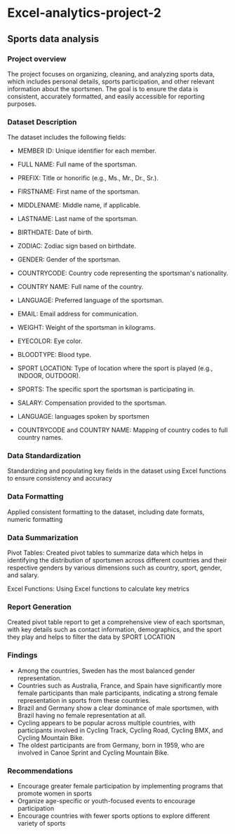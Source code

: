 # Excel-analytics-project-2


## Sports data analysis

### Project overview

The project focuses on organizing, cleaning, and analyzing sports data, which includes personal details, sports participation, and other relevant information about the sportsmen. The goal is to ensure the data is consistent, accurately formatted, and easily accessible for reporting purposes.

### Dataset Description

The dataset includes the following fields:

- MEMBER ID: Unique identifier for each member.

- FULL NAME: Full name of the sportsman.

- PREFIX: Title or honorific (e.g., Ms., Mr., Dr., Sr.).
   
- FIRSTNAME: First name of the sportsman.
- MIDDLENAME: Middle name, if applicable.
- LASTNAME: Last name of the sportsman.
- BIRTHDATE: Date of birth.
- ZODIAC: Zodiac sign based on birthdate.
- GENDER: Gender of the sportsman.
- COUNTRYCODE: Country code representing the sportsman's nationality.
- COUNTRY NAME: Full name of the country.
- LANGUAGE: Preferred language of the sportsman.
- EMAIL: Email address for communication.
- WEIGHT: Weight of the sportsman in kilograms.
- EYECOLOR: Eye color.
- BLOODTYPE: Blood type.
- SPORT LOCATION: Type of location where the sport is played (e.g., INDOOR, OUTDOOR).
- SPORTS: The specific sport the sportsman is participating in.
- SALARY: Compensation provided to the sportsman.
- LANGUAGE: languages spoken by sportsmen
- COUNTRYCODE and COUNTRY NAME: Mapping of country codes to full country names.

### Data Standardization

Standardizing and populating key fields in the dataset using Excel functions to ensure consistency and accuracy

### Data Formatting

Applied consistent formatting to the dataset, including date formats, numeric formatting

### Data Summarization

Pivot Tables: Created pivot tables to summarize data which helps in identifying the distribution of sportsmen across different countries and their respective genders by various dimensions such as country, sport, gender, and salary.

Excel Functions: Using Excel functions to calculate key metrics

### Report Generation

Created pivot table report to get a comprehensive view of each sportsman, with key details such as contact information, demographics, and the sport they play and helps to filter the data by SPORT LOCATION

### Findings

- Among the countries, Sweden has the most balanced gender representation.
- Countries such as Australia, France, and Spain have significantly more female participants than male participants, indicating a strong female representation in sports from these countries.
- Brazil and Germany show a clear dominance of male sportsmen, with Brazil having no female representation at all.
- Cycling appears to be popular across multiple countries, with participants involved in Cycling Track, Cycling Road, Cycling BMX, and Cycling Mountain Bike.
- The oldest participants are from Germany, born in 1959, who are involved in Canoe Sprint and Cycling Mountain Bike.

### Recommendations

- Encourage greater female participation by implementing programs that promote women in sports
- Organize age-specific or youth-focused events to encourage participation
- Encourage countries with fewer sports options to explore different variety of sports



